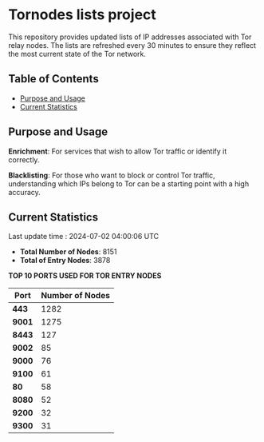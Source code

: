 # Tornodes lists project

This repository provides updated lists of IP addresses associated with Tor relay nodes. The lists are refreshed every 30 minutes to ensure they reflect the most current state of the Tor network.

## Table of Contents

- [Purpose and Usage](#purpose-and-usage)
- [Current Statistics](#current-statistics)


## Purpose and Usage

**Enrichment**: For services that wish to allow Tor traffic or identify it correctly.

**Blacklisting**: For those who want to block or control Tor traffic, understanding which IPs belong to Tor can be a starting point with a high accuracy.

## Current Statistics

Last update time : 2024-07-02 04:00:06 UTC

- **Total Number of Nodes**: 8151
- **Total of Entry Nodes**: 3878

**TOP 10 PORTS USED FOR TOR ENTRY NODES**

| **Port** | **Number of Nodes** |
|------|-----------------|
| **443**   | 1282  |
| **9001**   | 1275  |
| **8443**   | 127  |
| **9002**   | 85  |
| **9000**   | 76  |
| **9100**   | 61  |
| **80**   | 58  |
| **8080**   | 52  |
| **9200**   | 32  |
| **9300**   | 31  |

